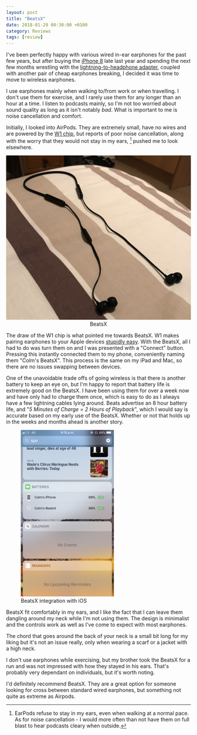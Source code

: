 ```yaml
---
layout: post
title: "BeatsX"
date: 2018-01-29 00:30:00 +0100
category: Reviews
tags: [review]
---
```


I've been perfectly happy with various wired in-ear earphones for the past few years, but after buying the [iPhone 8][cmio8] late last year and spending the next few months wrestling with the [lightning-to-headphone adapter][l2h], coupled with another pair of cheap earphones breaking, I decided it was time to move to wireless earphones. 

I use earphones mainly when walking to/from work or when travelling. I don't use them for exercise, and I rarely use them for any longer than an hour at a time. I listen to podcasts mainly, so I'm not too worried about sound quality as long as it isn't notably *bad*. What is important to me is noise cancellation and comfort.

Initially, I looked into AirPods. They are extremely small, have no wires and are powered by the [W1 chip][w1chip], but reports of poor noise cancellation, along with the worry that they would not stay in my ears, [^1] pushed me to look elsewhere. 

<center>
	<img src="/images/2018/1/beats.png" alt="beats" class="image-single" />
	<figcaption>BeatsX</figcaption>
</center>

The draw of the W1 chip is what pointed me towards BeatsX. W1 makes pairing earphones to your Apple devices [stupidly easy][w1pairing]. With the BeatsX, all I had to do was turn them on and I was presented with a "Connect" button. Pressing this instantly connected them to my phone, conveniently naming them "Colm's BeatsX". This process is the same on my iPad and Mac, so there are no issues swapping between devices.

One of the unavoidable trade offs of going wireless is that there is another battery to keep an eye on, but I'm happy to report that battery life is extremely good on the BeatsX. I have been using them for over a week now and have only had to charge them once, which is easy to do as I always have a few lightning cables lying around. Beats advertise an 8 hour battery life, and "*5 Minutes of Charge = 2 Hours of Playback*",  which I would say is accurate based on my early use of the BeatsX. Whether or not that holds up in the weeks and months ahead is another story. 

<figure>
	<img src="/images/2018/1/beats-battery.png" width="254" />
	<figcaption>BeatsX integration with iOS</figcaption>
</figure>

BeatsX fit comfortably in my ears, and I like the fact that I can leave them dangling around my neck while I'm not using them. The design is minimalist and the controls work as well as I've come to expect with most earphones. 

The chord that goes around the back of your neck is a small bit long for my liking but it's not an issue really, only when wearing a scarf or a jacket with a high neck. 

I don't use earphones while exercising, but my brother took the BeatsX for a run and was not impressed with how they stayed in his ears. That's probably very dependant on individuals, but it's worth noting. 

I'd definitely recommend BeatsX. They are a great option for someone looking for cross between standard wired earphones, but something not quite as extreme as Airpods.  

[^1]:EarPods refuse to stay in my ears, even when walking at a normal pace. As for noise cancellation - I would more often than not have them on full blast to hear podcasts cleary when outside.

[l2h]:https://www.apple.com/shop/product/MMX62AM/A/lightning-to-35-mm-headphone-jack-adapter
[cmio8]:http://colm.io/2017/11/13/iphone-8/
[w1chip]:https://en.wikipedia.org/wiki/Apple-designed_processors#Apple_W1
[w1pairing]:https://www.cnet.com/how-to/what-is-apple-w1-bluetooth-chip-headphones-explained/
